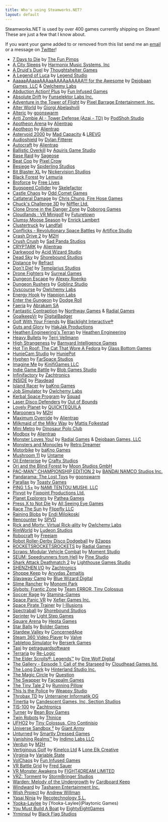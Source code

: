 ```yaml
---
title: Who's using Steamworks.NET?
layout: default
---
```

Steamworks.NET is used by over 400 games currently shipping on Steam! These are just a few that I know about.

If you want your game added to or removed from this list send me an [email](mailto:support@rileylabrecque.com) or a message on [Twitter](http://twitter.com/rileylabrecque)!

* [7 Days to Die](http://store.steampowered.com/app/251570/) by [The Fun Pimps](http://7daystodie.com)
* [A City Sleeps](http://store.steampowered.com/app/316180/) by [Harmonix Music Systems, Inc](http://harmonixmusic.com)
* [A Druid's Duel](http://store.steampowered.com/app/333970/) by [Thoughtshelter Games](http://druidsduel.com)
* [A Legend of Luca](http://store.steampowered.com/app/433600/) by [Legend Studio](https://legendstudio.com)
* [AaaaaAAaaaAAAaaAAAAaAAAAA!!! for the Awesome](http://store.steampowered.com/app/15560/) by [Dejobaan Games, LLC](http://dejobaan.com) & [Owlchemy Labs](http://owlchemylabs.com)
* [Abduction Action! Plus](http://store.steampowered.com/app/360580/) by [Fun Infused Games](http://funinfused.com)
* [Absolute Drift](http://store.steampowered.com/app/320140/) by [Funselektor Labs Inc.](http://absolutedrift.com/)
* [Adventure in the Tower of Flight](http://store.steampowered.com/app/368830/) by [Pixel Barrage Entertainment, Inc.](http://pixelbarrage.com)
* [Alter World](http://store.steampowered.com/app/357280/) by [Giorgi Abelashvili](http://alterworldgame.com/)
* [Alteric](http://store.steampowered.com/app/492430/) by [goonswarm](http://goonswarm.ru)
* [Anti Zombie AI - Tower Defense (Azai - TD)](http://store.steampowered.com/app/681610/) by [PodShoh Studio](https://www.youtube.com/channel/UCzVgC3HGG2NhqmGYTqGhA2A)
* [Apotheon Arena](http://store.steampowered.com/app/417890/) by [Alientrap](http://www.alientrap.org/)
* [Apotheon](http://store.steampowered.com/app/208750/) by [Alientrap](http://www.alientrap.org/)
* [Astervoid 2000](http://store.steampowered.com/app/423870/) by [Mad Capacity](http://madcapacity.com/) & [LREVG](http://soundcloud.com/lrevg)
* [Audioshield](http://store.steampowered.com/app/412740/) by [Dylan Fitterer](http://audio-shield.com)
* [Autocraft](http://store.steampowered.com/app/287220/) by [Alientrap](http://alientrap.org)
* [Ballistic Overkill](http://store.steampowered.com/app/296300/) by [Aquiris Game Studio](http://aquiris.com.br)
* [Base Raid](http://store.steampowered.com/app/511390/) by [Sageose](http://sageose.weebly.com)
* [Beat Cop](http://store.steampowered.com/app/461950/) by [Pixel Crow](http://pixelcrow.com)
* [Besiege](http://store.steampowered.com/app/346010/) by [Spiderling Studios](http://spiderlinggames.co.uk)
* [Bit Blaster XL](http://store.steampowered.com/app/433950/) by [Nickervision Studios](http://nickervisionstudios.com)
* [Black Forest](http://store.steampowered.com/app/523070/) by [Lemuria](http://blackforest.lemuria.org)
* [Broforce](http://store.steampowered.com/app/274190/) by [Free Lives](http://freelives.net)
* [Bugspeed Collider](http://store.steampowered.com/app/415900/) by [Skelefactor](http://www.skelefactor.com)
* [Castle Chaos](http://store.steampowered.com/app/412410/) by [Odd Comet Games](http://oddcometgames.com)
* [Catlateral Damage](http://store.steampowered.com/app/329860/) by [Chris Chung, Fire Hose Games](http://catlateraldamage.com)
* [Chuck's Challenge 3D](http://store.steampowered.com/app/262590/) by [Niffler Ltd.](http://niffler.co.uk)
* [Clone Drone in the Danger Zone](http://store.steampowered.com/app/597170/) by [Doborog Games](http://doborog.com)
* [Cloudlands : VR Minigolf](http://store.steampowered.com/app/425720/) by [Futuretown](http://futuretown.io)
* [Clumsy Moose Season](http://store.steampowered.com/app/409410) by [Enrick Lambert](http://enrickdev.com)
* [Clustertruck](http://store.steampowered.com/app/397950/) by [Landfall](http://landfall.se)
* [Conflicks - Revolutionary Space Battles](http://store.steampowered.com/app/288260) by [Artifice Studio](http://artificestudio.com)
* [Crash Drive 2](http://store.steampowered.com/app/343440/) by [M2H](http://m2h.nl)
* [Crush Crush](http://store.steampowered.com/app/459820/) by [Sad Panda Studios](http://sadpandastudios.com)
* [CRYPTARK](http://store.steampowered.com/app/344740/) by [Alientrap](http://www.alientrap.org/)
* [Darkwood](http://store.steampowered.com/app/274520/) by [Acid Wizard Studio](http://acidwizardstudio.com)
* [Dead Sky](http://store.steampowered.com/app/259700/) by [Shorebound Studios](http://shoreboundstudios.com)
* [Distance](http://store.steampowered.com/app/233610/) by [Refract](http://survivethedistance.com)
* [Don't Die!](http://store.steampowered.com/app/659870/) by [Templarius Studios](https://twitter.com/TemplariusGames)
* [Drone Fighters](http://store.steampowered.com/app/612600/) by [Surreal Games](http://surrealvr.com)
* [Dungeon Escape](http://store.steampowered.com/app/454100) by [Alexey Roenko](https://twitter.com/Lehha95)
* [Dungeon Rushers](http://store.steampowered.com/app/429620/) by [Goblinz Studio](http://goblinzstudio.com)
* [Dyscourse](http://store.steampowered.com/app/234920/) by [Owlchemy Labs](http://owlchemylabs.com)
* [Energy Hook](http://store.steampowered.com/app/378070/) by [Happion Labs](http://happionlabs.com)
* [Enter the Gungeon](http://store.steampowered.com/app/311690/) by [Dodge Roll](http://dodgeroll.com)
* [Faeria](http://store.steampowered.com/app/397060/) by [Abrakam SA](http://abrakam.com)
* [Fantastic Contraption](http://store.steampowered.com/app/386690/) by [Northway Games](http://northwaygames.com) & [Radial Games](http://radialgames.com)
* [GoalkeepVr](http://store.steampowered.com/app/573550/) by [DigitalBadger](http://www.indiedb.com/company/digitalbadger)
* [Golf With Your Friends](http://store.steampowered.com/app/431240/) by [Blacklight Interactive®](http://blacklightinteractive.com)
* [Guts and Glory](http://store.steampowered.com/app/537340/) by [HakJak Productions](http://www.hakjak.com)
* [Heathen Engineering's Terran](http://store.steampowered.com/app/427970/) by [Heathen Engineering](http://heathenengineering.com)
* [Heavy Bullets](http://store.steampowered.com/app/297120/) by [Terri Vellmann](http://store.steampowered.com/app/297120/)
* [High Strangeness](http://store.steampowered.com/app/268340/) by [Barnyard Intelligence Games](http://barnyardintelligence.com)
* [Hot Tin Roof: The Cat That Wore A Fedora](http://store.steampowered.com/app/253390/) by [Glass Bottom Games](http://glassbottomgames.com)
* [HunieCam Studio](http://store.steampowered.com/app/426000/) by [HuniePot](http://huniepot.com)
* [Hyphen](http://store.steampowered.com/app/346510/) by [FarSpace Studios](http://farspacestudios.com)
* [Imagine Me](http://store.steampowered.com/app/265670/) by [KinifiGames LLC](http://imaginemegame.com)
* [Indie Game Battle](http://store.steampowered.com/app/407620/) by [Blob Games Studio](https://twitter.com/blobgamesstudio)
* [Infinifactory](http://store.steampowered.com/app/300570/) by [Zachtronics](http://zachtronics.com)
* [INSIDE](http://store.steampowered.com/app/304430/) by [Playdead](http://playdead.com)
* [Island Racer](http://store.steampowered.com/app/569010/) by [baKno Games](http://bakno.com)
* [Job Simulator](http://store.steampowered.com/app/448280/) by [Owlchemy Labs](http://owlchemylabs.com)
* [Kerbal Space Program](http://store.steampowered.com/app/220200/) by [Squad](squad.com.mx)
* [Laser Disco Defenders](http://store.steampowered.com/app/452920/) by [Out of Bounds](http://outofboundsgames.com)
* [Lovely Planet](http://store.steampowered.com/app/298600/) by [QUICKTEQUILA](http://www.quicktequila.com)
* [Marooners](http://store.steampowered.com/app/343440/) by [M2H](http://m2h.nl)
* [Maximum Override](http://store.steampowered.com/app/389220/) by [Alientrap](http://alientrap.org)
* [Milkmaid of the Milky Way](http://store.steampowered.com/app/544970/) by [Mattis Folkestad](http://machineboy.com)
* [Mini Metro](http://store.steampowered.com/app/287980/) by [Dinosaur Polo Club](http://dinopoloclub.com)
* [Modbox](http://store.steampowered.com/app/414120/) by [Alientrap](http://alientrap.org)
* [Monster Loves You!](http://store.steampowered.com/app/226740/) by [Radial Games](http://radialgames.com) & [Dejobaan Games, LLC](http://dejobaan.com)
* [Monsters and Monocles](http://store.steampowered.com/app/328510/) by [Retro Dreamer](http://monstersandmonocles.com)
* [Motorbike](http://store.steampowered.com/app/343120/) by [baKno Games](http://bakno.com)
* [Mushroom 11](http://store.steampowered.com/app/243160/) by [Untame](http://mushroom11.com)
* [Oil Enterprise](http://store.steampowered.com/app/353630) by [Crafty Studios](http://industry-games.com)
* [Ori and the Blind Forest](http://store.steampowered.com/app/261570/) by [Moon Studios GmbH](https://www.orithegame.com/moon-studios/)
* [PAC-MAN™ CHAMPIONSHIP EDITION 2](http://store.steampowered.com/app/441380/) by [BANDAI NAMCO Studios Inc.](https://bandainamcoent.eu)
* [Pandarama: The Lost Toys](http://store.steampowered.com/app/562660/) by [goonswarm](http://goonswarm.ru)
* [Parallax](http://store.steampowered.com/app/325060/) by [Toasty Games](http://toastygames.com)
* [PING 1.5+](http://store.steampowered.com/app/363580/) by [NAMI TENTOU MUSHI, LLC](http://namitentou.com)
* [Pivvot](http://store.steampowered.com/app/293900/) by [Fixpoint Productions Ltd.](http://wtrebella.com)
* [Planet Explorers](http://store.steampowered.com/app/237870/) by [Pathea Games](http://pathea.net/)
* [Press X to Not Die](http://store.steampowered.com/app/402330/) by [All Seeing Eye Games](http://pressxtonotdie.com)
* [Race The Sun](http://store.steampowered.com/app/253030/) by [Flippfly LLC](http://flippfly.com)
* [Raining Blobs](http://store.steampowered.com/app/414370/) by [Endi Milojkoski](http://rainingblobs.com)
* [Rencounter](http://store.steampowered.com/app/431810) by [SPVD](http://store.steampowered.com/app/431810)
* [Rick and Morty: Virtual Rick-ality](http://store.steampowered.com/app/469610/) by [Owlchemy Labs](http://owlchemylabs.com)
* [RimWorld](http://store.steampowered.com/app/294100/) by [Ludeon Studios](https://ludeon.com)
* [Robocraft](http://store.steampowered.com/app/301520/) by [Freejam](http://robocraftgame.com)
* [Robot Roller-Derby Disco Dodgeball](http://store.steampowered.com/app/270450/) by [82apps](http://82apps.com)
* [ROCKETSROCKETSROCKETS](http://store.steampowered.com/app/289760/) by [Radial Games](http://radialgames.com)
* [Scraps: Modular Vehicle Combat](http://store.steampowered.com/app/350150/) by [Moment Studio](http://momentstudio.co.nz)
* [SEUM: Speedrunners from Hell](http://store.steampowered.com/app/457210/) by [Pine Studio](http://pinestudio.co)
* [Shark Attack Deathmatch 2](http://store.steampowered.com/app/330580/) by [Lighthouse Games Studio](http://xna4.blogspot.ca)
* [SHENZHEN I/O](http://store.steampowered.com/app/504210/) by [Zachtronics](http://zachtronics.com)
* [Shoppe Keep](http://store.steampowered.com/app/381120/) by [Arvydas Žemaitis](http://strangefire.lt)
* [Slayaway Camp](http://store.steampowered.com/app/530390/) by [Blue Wizard Digital](http://bluewizard.com)
* [Slime Rancher](http://store.steampowered.com/app/433340/) by [Monomi Park](http://monomipark.com)
* [Slybots: Frantic Zone](http://store.steampowered.com/app/384100/) by [Team ERROR, Tiny Colossus](http://slybots.com)
* [Soccer Rage](http://store.steampowered.com/app/356510/) by [Stamina-Games](http://stamina-games.com)
* [Space Panic VR](http://store.steampowered.com/app/649460/) by [Xefier Games Inc.](http://xefier.com)
* [Space Pirate Trainer](http://store.steampowered.com/app/418650/) by [I-Illusions](http://spacepiratetrainer.com)
* [Spectraball](http://store.steampowered.com/app/18300/) by [Shorebound Studios](http://shoreboundstudios.com)
* [Sprinter](http://store.steampowered.com/app/442260/) by [Light Step Games](http://sprinterthegame.com)
* [Square Arena](http://store.steampowered.com/app/486350/) by [Hepta Games](http://square-arena.com)
* [Star Balls](http://store.steampowered.com/app/366050/) by [Bolder Games](http://boldergames.com)
* [Stardew Valley](http://store.steampowered.com/app/413150/) by [ConcernedApe](http://stardewvalley.net)
* [Steam 360 Video Player](http://store.steampowered.com/app/613220/) by [Valve](http://valvesoftware.com)
* [Tabletop Simulator](http://store.steampowered.com/app/286160/) by [Berserk Games](http://berserk-games.com)
* [Taxi](http://store.steampowered.com/app/488080/) by [petraguardsoftware](https://petraguardsoftware.com)
* [Terraria](http://store.steampowered.com/app/105600/) by [Re-Logic](http://re-logic.com/)
* [The Elder Scrolls®: Legends™](http://store.steampowered.com/app/364470/) by [Dire Wolf Digital](http://direwolfdigital.com)
* [The Gallery - Episode 1: Call of the Starseed](http://store.steampowered.com/app/270130/) by [Cloudhead Games ltd.](http://cloudheadgames.com)
* [The Long Dark](http://store.steampowered.com/app/305620/) by [Hinterland Studio Inc.](http://hinterlandgames.com)
* [The Magic Circle](http://store.steampowered.com/app/323380/) by [Question](http://questiongames.com)
* [The Swapper](http://store.steampowered.com/app/231160/) by [Facepalm Games](http://facepalmgames.com)
* [The Tiny Tale 2](http://store.steampowered.com/app/340720/) by [Running Pillow](http://runningpillow.com)
* [This Is the Police](http://store.steampowered.com/app/443810/) by [Weappy Studio](http://weappy-studio.com/)
* [Throbax TD](http://store.steampowered.com/app/341570/) by [Unterrainer Informatik OG](http://www.unterrainer.info)
* [Tinertia](http://store.steampowered.com/app/311930/) by [Candescent Games, Inc, Section Studios](http://tinertia.com)
* [TIS-100](http://store.steampowered.com/app/370360/) by [Zachtronics](http://zachtronics.com)
* [Turner](http://store.steampowered.com/app/499340/) by [Bean Boy Games](http://www.beanboygames.com)
* [Twin Robots](http://store.steampowered.com/app/374230/) by [Thinice](http://thinicegames.com)
* [UFHO2](http://store.steampowered.com/app/348840/) by [Tiny Colossus, Ciro Continisio](http://tinycolossus.com)
* [Universe Sandbox ²](http://store.steampowered.com/app/230290/) by [Giant Army](http://giantarmy.com/)
* [Unturned](http://store.steampowered.com/app/304930/) by [Smartly Dressed Games](http://smartlydressedgames.com)
* [Vanishing Realms™](http://store.steampowered.com/app//) by [Indimo Labs LLC](http://vanishingrealms.com)
* [Verdun](http://store.steampowered.com/app/242860/) by [M2H](http://m2h.nl)
* [Vertiginous Golf](http://store.steampowered.com/app/272890/) by [Kinelco Ltd](http://kinelco.com) & [Lone Elk Creative](http://lone-elk.com)
* [Virginia](http://store.steampowered.com/app/374030/) by [Variable State](http://variablestate.com)
* [VolChaos](http://store.steampowered.com/app/354030/) by [Fun Infused Games](http://funinfused.com)
* [VR Battle Grid](http://store.steampowered.com/app/495030/) by [Fred Sauer](http://store.steampowered.com/app/495030/)
* [VR Monster Awakens](http://store.steampowered.com/app/566870/) by [FIGHT4DREAM LIMITED](http://fight4dream.com)
* [VRZ: Torment](http://store.steampowered.com/app/484350/) by [StormBringer Studios](http://stormbringerstudios.com)
* [Warden: Melody of the Undergrowth](http://store.steampowered.com/app/338310/) by [Cardboard Keep](http://cardboardkeep.com)
* [Windward](http://store.steampowered.com/app/326410/) by [Tasharen Entertainment Inc.](http://www.tasharen.com)
* [Wish Project](http://store.steampowered.com/app/367140/) by [Andrew Willman](http://riverrungames.blogspot.ca)
* [Yasai Ninja](http://store.steampowered.com/app/372150/) by [Recotechnology S.L.](http://recotech.es)
* [Yooka-Laylee](http://store.steampowered.com/app/360830/) by [Yooka-Laylee](Playtonic Games)
* [You Must Build A Boat](http://store.steampowered.com/app/290890/) by [EightyEightGames](http://eightyeightgames.com)
* [Yrminsul](http://store.steampowered.com/app/412490/) by [Black Flag Studios](http://studioblackflag.com)